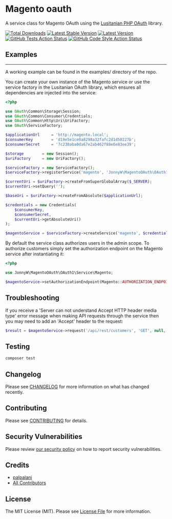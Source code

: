# Magento oauth

A service class for Magento OAuth using the [Lusitanian PHP OAuth](https://github.com/Lusitanian/PHPoAuthLib) library.

[![Total Downloads](https://poser.pugx.org/jonnyw/magento-oauth/downloads.png)](https://packagist.org/packages/jonnyw/magento-oauth) 
[![Latest Stable Version](https://poser.pugx.org/jonnyw/magento-oauth/v/stable.png)](https://packagist.org/packages/jonnyw/magento-oauth)
[![Latest Version](https://img.shields.io/github/release/palpalani/magento-oauth.svg?style=flat)](https://github.com/palpalani/magento-oauth/releases)
[![GitHub Tests Action Status](https://img.shields.io/github/workflow/status/palpalani/magento-oauth/run-tests?label=tests)](https://github.com/palpalani/magento-oauth/actions?query=workflow%3ATests+branch%3Amaster)
[![GitHub Code Style Action Status](https://img.shields.io/github/workflow/status/palpalani/magento-oauth/Check%20&%20fix%20styling?label=code%20style)](https://github.com/palpalani/magento-oauth/actions?query=workflow%3A"Check+%26+fix+styling"+branch%3Amaster)

## Examples
------------

A working example can be found in the examples/ directory of the repo.

You can create your own instance of the Magento service or use the service factory in the Lusitanian OAuth library, which ensures all dependencies are injected into the service:

```php
<?php

use OAuth\Common\Storage\Session;
use OAuth\Common\Consumer\Credentials;
use OAuth\Common\Http\Uri\UriFactory;
use OAuth\ServiceFactory;

$applicationUrl     = 'http://magento.local';
$consumerKey        = 'd19e5e1ce0a8298a32fafc2d1d50227b';
$consumerSecret     = '7c230aba0da67e2ab462f88e6e83ee39';

$storage        = new Session();
$uriFactory     = new UriFactory();

$serviceFactory = new ServiceFactory();
$serviceFactory->registerService('magento', 'JonnyW\MagentoOAuth\OAuth1\Service\Magento');

$currentUri = $uriFactory->createFromSuperGlobalArray($_SERVER);
$currentUri->setQuery('');

$baseUri = $uriFactory->createFromAbsolute($applicationUrl);

$credentials = new Credentials(
    $consumerKey,
    $consumerSecret,
    $currentUri->getAbsoluteUri()
);

$magentoService = $serviceFactory->createService('magento', $credentials, $storage, array(), $baseUri);
```

By default the service class authorizes users in the admin scope. To authorize customers simply set the authorization endpoint on the Magento service after instantiating it:

```php
<?php

use JonnyW\MagentoOAuth\OAuth1\Service\Magento;

$magentoService->setAuthorizationEndpoint(Magento::AUTHORIZATION_ENDPOINT_CUSTOMER);
```


## Troubleshooting

If you receive a 'Server can not understand Accept HTTP header media type' error message when making API requests through the service then you may need to add an 'Accept' header to the request:

```php
$result = $magentoService->request('/api/rest/customers', 'GET', null, array('Accept' => '*/*'));
```

## Testing

```bash
composer test
```

## Changelog

Please see [CHANGELOG](CHANGELOG.md) for more information on what has changed recently.

## Contributing

Please see [CONTRIBUTING](https://github.com/palpalani/magento-oauth/CONTRIBUTING.md) for details.

## Security Vulnerabilities

Please review [our security policy](../../security/policy) on how to report security vulnerabilities.

## Credits

- [palpalani](https://github.com/palpalani)
- [All Contributors](../../contributors)

## License

The MIT License (MIT). Please see [License File](LICENSE.md) for more information.